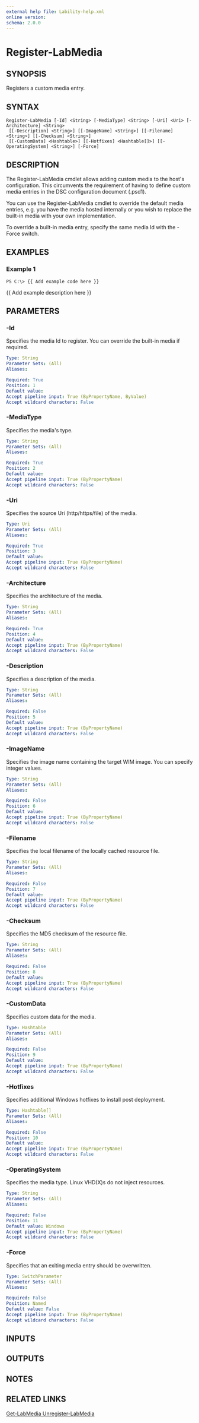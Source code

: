 ```yaml
---
external help file: Lability-help.xml
online version: 
schema: 2.0.0
---
```


# Register-LabMedia
## SYNOPSIS
Registers a custom media entry.

## SYNTAX

```
Register-LabMedia [-Id] <String> [-MediaType] <String> [-Uri] <Uri> [-Architecture] <String>
 [[-Description] <String>] [[-ImageName] <String>] [[-Filename] <String>] [[-Checksum] <String>]
 [[-CustomData] <Hashtable>] [[-Hotfixes] <Hashtable[]>] [[-OperatingSystem] <String>] [-Force]
```

## DESCRIPTION
The Register-LabMedia cmdlet allows adding custom media to the host's configuration.
This circumvents the requirement of having to define custom media entries in the DSC configuration document (.psd1).

You can use the Register-LabMedia cmdlet to override the default media entries, e.g.
you have the media hosted internally or you wish to replace the built-in media with your own implementation.

To override a built-in media entry, specify the same media Id with the -Force switch.

## EXAMPLES

### Example 1
```
PS C:\> {{ Add example code here }}
```

{{ Add example description here }}

## PARAMETERS

### -Id
Specifies the media Id to register.
You can override the built-in media if required.

```yaml
Type: String
Parameter Sets: (All)
Aliases: 

Required: True
Position: 1
Default value: 
Accept pipeline input: True (ByPropertyName, ByValue)
Accept wildcard characters: False
```

### -MediaType
Specifies the media's type.

```yaml
Type: String
Parameter Sets: (All)
Aliases: 

Required: True
Position: 2
Default value: 
Accept pipeline input: True (ByPropertyName)
Accept wildcard characters: False
```

### -Uri
Specifies the source Uri (http/https/file) of the media.

```yaml
Type: Uri
Parameter Sets: (All)
Aliases: 

Required: True
Position: 3
Default value: 
Accept pipeline input: True (ByPropertyName)
Accept wildcard characters: False
```

### -Architecture
Specifies the architecture of the media.

```yaml
Type: String
Parameter Sets: (All)
Aliases: 

Required: True
Position: 4
Default value: 
Accept pipeline input: True (ByPropertyName)
Accept wildcard characters: False
```

### -Description
Specifies a description of the media.

```yaml
Type: String
Parameter Sets: (All)
Aliases: 

Required: False
Position: 5
Default value: 
Accept pipeline input: True (ByPropertyName)
Accept wildcard characters: False
```

### -ImageName
Specifies the image name containing the target WIM image.
You can specify integer values.

```yaml
Type: String
Parameter Sets: (All)
Aliases: 

Required: False
Position: 6
Default value: 
Accept pipeline input: True (ByPropertyName)
Accept wildcard characters: False
```

### -Filename
Specifies the local filename of the locally cached resource file.

```yaml
Type: String
Parameter Sets: (All)
Aliases: 

Required: False
Position: 7
Default value: 
Accept pipeline input: True (ByPropertyName)
Accept wildcard characters: False
```

### -Checksum
Specifies the MD5 checksum of the resource file.

```yaml
Type: String
Parameter Sets: (All)
Aliases: 

Required: False
Position: 8
Default value: 
Accept pipeline input: True (ByPropertyName)
Accept wildcard characters: False
```

### -CustomData
Specifies custom data for the media.

```yaml
Type: Hashtable
Parameter Sets: (All)
Aliases: 

Required: False
Position: 9
Default value: 
Accept pipeline input: True (ByPropertyName)
Accept wildcard characters: False
```

### -Hotfixes
Specifies additional Windows hotfixes to install post deployment.

```yaml
Type: Hashtable[]
Parameter Sets: (All)
Aliases: 

Required: False
Position: 10
Default value: 
Accept pipeline input: True (ByPropertyName)
Accept wildcard characters: False
```

### -OperatingSystem
Specifies the media type.
Linux VHD(X)s do not inject resources.

```yaml
Type: String
Parameter Sets: (All)
Aliases: 

Required: False
Position: 11
Default value: Windows
Accept pipeline input: True (ByPropertyName)
Accept wildcard characters: False
```

### -Force
Specifies that an exiting media entry should be overwritten.

```yaml
Type: SwitchParameter
Parameter Sets: (All)
Aliases: 

Required: False
Position: Named
Default value: False
Accept pipeline input: True (ByPropertyName)
Accept wildcard characters: False
```

## INPUTS

## OUTPUTS

## NOTES

## RELATED LINKS

[Get-LabMedia
Unregister-LabMedia]()

